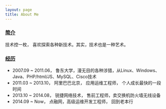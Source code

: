 ```yaml
---
layout: page
title: About Me
---
```

### [简介](/about/)

技术控一枚， 喜欢探索各种新技术。其实，技术也是一种艺术。

### [经历](/)

 * 2007.09 ~ 2011.06， 鲁东大学，漫无目的各种涉猎，从Linux、Windows、Java、PHP/html/JS、MySQL、Cisco技术
 * 2011.03 ~ 2013.10， 阿里巴巴北京， 应用运维工程师， 个人成长最快的一段时间
 * 2013.10 ~ 2014.08， 锐捷网络技术， 售前工程师，卖交换机防火墙无线设备
 * 2014.09 ~ Now，     点融网，高级运维开发工程师， 回到老本行
